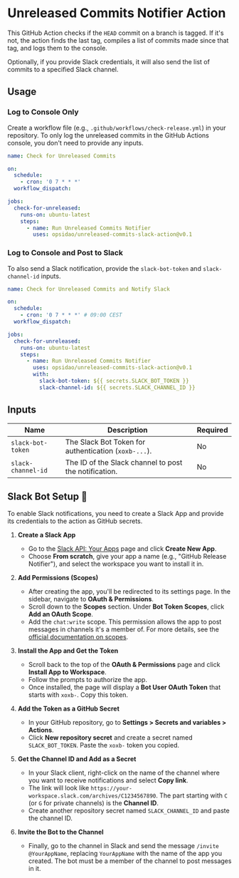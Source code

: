 # Unreleased Commits Notifier Action

This GitHub Action checks if the `HEAD` commit on a branch is tagged. If it's not, the action finds the last tag, compiles a list of commits made since that tag, and logs them to the console.

Optionally, if you provide Slack credentials, it will also send the list of commits to a specified Slack channel.

## Usage

### Log to Console Only

Create a workflow file (e.g., `.github/workflows/check-release.yml`) in your repository. To only log the unreleased commits in the GitHub Actions console, you don't need to provide any inputs.

```yaml
name: Check for Unreleased Commits

on:
  schedule:
    - cron: '0 7 * * *'
  workflow_dispatch:

jobs:
  check-for-unreleased:
    runs-on: ubuntu-latest
    steps:
      - name: Run Unreleased Commits Notifier
        uses: opsidao/unreleased-commits-slack-action@v0.1
```

### Log to Console and Post to Slack

To also send a Slack notification, provide the `slack-bot-token` and `slack-channel-id` inputs.

```yaml
name: Check for Unreleased Commits and Notify Slack

on:
  schedule:
    - cron: '0 7 * * *' # 09:00 CEST
  workflow_dispatch:

jobs:
  check-for-unreleased:
    runs-on: ubuntu-latest
    steps:
      - name: Run Unreleased Commits Notifier
        uses: opsidao/unreleased-commits-slack-action@v0.1
        with:
          slack-bot-token: ${{ secrets.SLACK_BOT_TOKEN }}
          slack-channel-id: ${{ secrets.SLACK_CHANNEL_ID }}
```

## Inputs

| Name               | Description                                           | Required |
| ------------------ | ----------------------------------------------------- | -------- |
| `slack-bot-token`  | The Slack Bot Token for authentication (`xoxb-...`).   | No       |
| `slack-channel-id` | The ID of the Slack channel to post the notification. | No       |

## Slack Bot Setup 🤖

To enable Slack notifications, you need to create a Slack App and provide its credentials to the action as GitHub secrets.

1. **Create a Slack App**
    * Go to the [Slack API: Your Apps](https://api.slack.com/apps) page and click **Create New App**.
    * Choose **From scratch**, give your app a name (e.g., "GitHub Release Notifier"), and select the workspace you want to install it in.

2. **Add Permissions (Scopes)**
    * After creating the app, you'll be redirected to its settings page. In the sidebar, navigate to **OAuth & Permissions**.
    * Scroll down to the **Scopes** section. Under **Bot Token Scopes**, click **Add an OAuth Scope**.
    * Add the `chat:write` scope. This permission allows the app to post messages in channels it's a member of. For more details, see the [official documentation on scopes](https://api.slack.com/scopes/chat:write).

3. **Install the App and Get the Token**
    * Scroll back to the top of the **OAuth & Permissions** page and click **Install App to Workspace**.
    * Follow the prompts to authorize the app.
    * Once installed, the page will display a **Bot User OAuth Token** that starts with `xoxb-`. Copy this token.

4. **Add the Token as a GitHub Secret**
    * In your GitHub repository, go to **Settings > Secrets and variables > Actions**.
    * Click **New repository secret** and create a secret named `SLACK_BOT_TOKEN`. Paste the `xoxb-` token you copied.

5. **Get the Channel ID and Add as a Secret**
    * In your Slack client, right-click on the name of the channel where you want to receive notifications and select **Copy link**.
    * The link will look like `https://your-workspace.slack.com/archives/C1234567890`. The part starting with `C` (or `G` for private channels) is the **Channel ID**.
    * Create another repository secret named `SLACK_CHANNEL_ID` and paste the channel ID.

6. **Invite the Bot to the Channel**
    * Finally, go to the channel in Slack and send the message `/invite @YourAppName`, replacing `YourAppName` with the name of the app you created. The bot must be a member of the channel to post messages in it.

